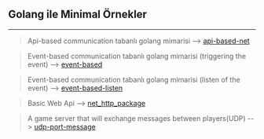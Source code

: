 ## Golang ile Minimal Örnekler

---

> Api-based communication tabanlı golang mimarisi --> [api-based-net]()

> Event-based communication tabanlı golang mimarisi (triggering the event) --> [event-based]()

> Event-based communication tabanlı golang mimarisi (listen of the event) --> [event-based-listen]()

> Basic Web Api --> [net_http_package]()

> A game server that will exchange messages between players(UDP) --> [udp-port-message]()
